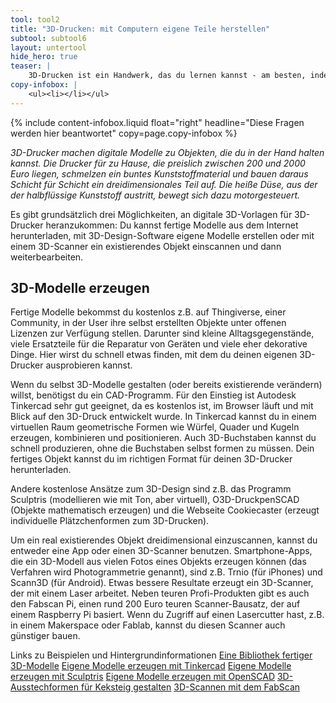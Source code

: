```yaml
---
tool: tool2
title: "3D-Drucken: mit Computern eigene Teile herstellen"
subtool: subtool6
layout: untertool
hide_hero: true
teaser: |
    3D-Drucken ist ein Handwerk, das du lernen kannst - am besten, indem du es ausprobierst. Hier findest du viele Tipps dazu.
copy-infobox: |
    <ul><li></li></ul>
---
```

{% include content-infobox.liquid float="right" headline="Diese Fragen werden hier beantwortet" copy=page.copy-infobox %}

*3D-Drucker machen digitale Modelle zu Objekten, die du in der Hand halten kannst. Die Drucker für zu Hause, die preislich zwischen 200 und 2000 Euro liegen, schmelzen ein buntes Kunststoffmaterial und bauen daraus Schicht für Schicht ein dreidimensionales Teil auf. Die heiße Düse, aus der der halbflüssige Kunststoff austritt, bewegt sich dazu motorgesteuert.*

Es gibt grundsätzlich drei Möglichkeiten, an digitale 3D-Vorlagen für 3D-Drucker heranzukommen: Du kannst fertige Modelle aus dem Internet herunterladen, mit 3D-Design-Software eigene Modelle erstellen oder mit einem 3D-Scanner ein existierendes Objekt einscannen und dann weiterbearbeiten.

## 3D-Modelle erzeugen
Fertige Modelle bekommst du kostenlos z.B. auf Thingiverse, einer Community, in der User ihre selbst erstellten Objekte unter offenen Lizenzen zur Verfügung stellen. Darunter sind kleine Alltagsgegenstände, viele Ersatzteile für die Reparatur von Geräten und viele eher dekorative Dinge. Hier wirst du schnell etwas finden, mit dem du deinen eigenen 3D-Drucker ausprobieren kannst.

Wenn du selbst 3D-Modelle gestalten (oder bereits existierende verändern) willst, benötigst du ein CAD-Programm. Für den Einstieg ist Autodesk Tinkercad sehr gut geeignet, da es kostenlos ist, im Browser läuft und mit Blick auf den 3D-Druck entwickelt wurde. In Tinkercad kannst du in einem virtuellen Raum geometrische Formen wie Würfel, Quader und Kugeln erzeugen, kombinieren und positionieren. Auch 3D-Buchstaben kannst du schnell produzieren, ohne die Buchstaben selbst formen zu müssen. Dein fertiges Objekt kannst du im richtigen Format für deinen 3D-Drucker herunterladen.

Andere kostenlose Ansätze zum 3D-Design sind z.B. das Programm Sculptris (modellieren wie mit Ton, aber virtuell), O3D-DruckpenSCAD (Objekte mathematisch erzeugen) und die Webseite Cookiecaster (erzeugt individuelle Plätzchenformen zum 3D-Drucken).

Um ein real existierendes Objekt dreidimensional einzuscannen, kannst du entweder eine App oder einen 3D-Scanner benutzen. Smartphone-Apps, die ein 3D-Modell aus vielen Fotos eines Objekts erzeugen können (das Verfahren wird Photogrammetrie genannt), sind z.B. Trnio (für iPhones) und Scann3D (für Android). Etwas bessere Resultate erzeugt ein 3D-Scanner, der mit einem Laser arbeitet. Neben teuren Profi-Produkten gibt es auch den Fabscan Pi, einen rund 200 Euro teuren Scanner-Bausatz, der auf einem Raspberry Pi basiert. Wenn du Zugriff auf einen Lasercutter hast, z.B. in einem Makerspace oder Fablab, kannst du diesen Scanner auch günstiger bauen.

<p class="link-list">
    <span class="link-list-headline">Links zu Beispielen und Hintergrundinformationen</span>
    <a class="external-link" href="https://www.thingiverse.com/" target="_blank">Eine Bibliothek fertiger 3D-Modelle</a>
    <a class="external-link" href="https://www.tinkercad.com/" target="_blank">Eigene Modelle erzeugen mit Tinkercad</a>
    <a class="external-link" href="http://pixologic.com/sculptris/" target="_blank">Eigene Modelle erzeugen mit Sculptris</a>
    <a class="external-link" href="http://www.openscad.org/" target="_blank">Eigene Modelle erzeugen mit OpenSCAD</a>
    <a class="external-link" href="http://www.cookiecaster.com/" target="_blank">3D-Ausstechformen für Keksteig gestalten</a>
    <a class="external-link" href="https://mariolukas.github.io/FabScanPi-Server/" target="_blank">3D-Scannen mit dem FabScan</a>
</p>